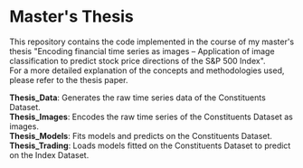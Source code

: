 # Master's Thesis

This repository contains the code implemented in the course of my master's thesis "Encoding financial time series as images – Application of image classification to predict stock price directions of the S&P 500 Index". <br>For a more detailed explanation of the concepts and methodologies used, please refer to the thesis paper.

**Thesis_Data**: Generates the raw time series data of the Constituents Dataset. <br>
**Thesis_Images**: Encodes the raw time series of the Constituents Dataset as images. <br>
**Thesis_Models**: Fits models and predicts on the Constituents Dataset. <br>
**Thesis_Trading**: Loads models fitted on the Constituents Dataset to predict on the Index Dataset.

 
